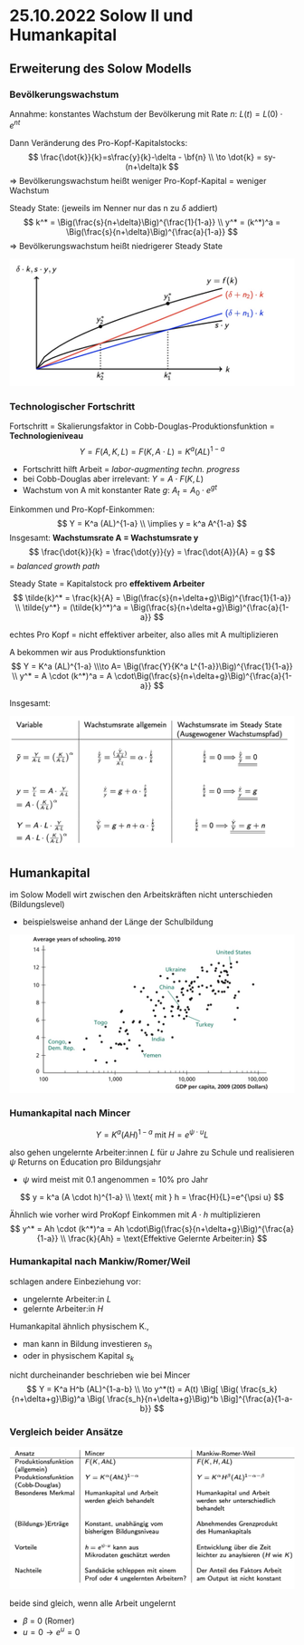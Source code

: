 # 25.10.2022 Solow II und Humankapital



## Erweiterung des Solow Modells

### Bevölkerungswachstum

Annahme: konstantes Wachstum der Bevölkerung mit Rate *n*: $L(t) = L(0) \cdot e^{nt}$

Dann Veränderung des Pro-Kopf-Kapitalstocks:
$$
\frac{\dot{k}}{k}=s\frac{y}{k}-\delta - \bf{n} \\
\to \dot{k} = sy-(n+\delta)k
$$
=> Bevölkerungswachstum heißt weniger Pro-Kopf-Kapital = weniger Wachstum

Steady State: (jeweils im Nenner nur das n zu $\delta$ addiert)
$$
k^* = \Big(\frac{s}{n+\delta}\Big)^{\frac{1}{1-a}} \\
y^* = (k^*)^a = \Big(\frac{s}{n+\delta}\Big)^{\frac{a}{1-a}}
$$
=> Bevölkerungswachstum heißt niedrigerer Steady State

![2022-10-25_09-58-09](../images/2022-10-25_09-58-09.jpg)

### Technologischer Fortschritt

Fortschritt = Skalierungsfaktor in Cobb-Douglas-Produktionsfunktion = **Technologieniveau**
$$
Y = F(A,K,L) = F(K,A\cdot L) = K^a (AL)^{1-a}
$$

- Fortschritt hilft Arbeit = *labor-augmenting techn. progress*
- bei Cobb-Douglas aber irrelevant: $Y = A \cdot F(K,L)$
- Wachstum von A mit konstanter Rate *g*: $A_t = A_0 \cdot e^{gt}$

Einkommen und Pro-Kopf-Einkommen:
$$
Y = K^a (AL)^{1-a} \\
\implies y = k^a A^{1-a}
$$
Insgesamt: **Wachstumsrate A = Wachstumsrate y**
$$
\frac{\dot{k}}{k} = \frac{\dot{y}}{y} = \frac{\dot{A}}{A} = g
$$
= *balanced growth path*

Steady State = Kapitalstock pro **effektivem Arbeiter**
$$
\tilde{k}^* = \frac{k}{A} = \Big(\frac{s}{n+\delta+g}\Big)^{\frac{1}{1-a}} \\
\tilde{y^*} = (\tilde{k}^*)^a = \Big(\frac{s}{n+\delta+g}\Big)^{\frac{a}{1-a}}
$$

echtes Pro Kopf = nicht effektiver arbeiter, also alles mit A multiplizieren

A bekommen wir aus Produktionsfunktion
$$
Y = K^a (AL)^{1-a} \\\to A= \Big(\frac{Y}{K^a L^{1-a}}\Big)^{\frac{1}{1-a}} \\
y^* = A \cdot (k^*)^a = A \cdot\Big(\frac{s}{n+\delta+g}\Big)^{\frac{a}{1-a}}
$$


Insgesamt: 

![2022-10-25_10-37-57](../images/2022-10-25_10-37-57.jpg)



## Humankapital

im Solow Modell wirt zwischen den Arbeitskräften nicht unterschieden (Bildungslevel)

- beispielsweise anhand der Länge der Schulbildung

![2022-10-25_11-26-27](../images/2022-10-25_11-26-27.jpg)

### Humankapital nach Mincer

$$
Y = K^a (AH)^{1-a} \text{ mit } H = e^{\psi \cdot u} L
$$

also gehen ungelernte Arbeiter:innen *L* für *u* Jahre zu Schule und realisieren $\psi$ Returns on Education pro Bildungsjahr

- $\psi$ wird meist mit 0.1 angenommen = 10% pro Jahr

$$
y = k^a (A \cdot h)^{1-a} \\ 
\text{ mit } h = \frac{H}{L}=e^{\psi u}
$$

Ähnlich wie vorher wird ProKopf Einkommen mit $A \cdot h$ multiplizieren
$$
y^* = Ah \cdot (k^*)^a = Ah \cdot\Big(\frac{s}{n+\delta+g}\Big)^{\frac{a}{1-a}} \\
\frac{k}{Ah} = \text{Effektive Gelernte Arbeiter:in}
$$

### Humankapital nach Mankiw/Romer/Weil

schlagen andere Einbeziehung vor:

- ungelernte Arbeiter:in *L*
- gelernte Arbeiter:in *H*

Humankapital ähnlich physischem K., 

- man kann in Bildung investieren $s_h$
- oder in physischem Kapital $s_k$

nicht durcheinander beschrieben wie bei Mincer
$$
Y = K^a H^b (AL)^{1-a-b} \\
\to y^*(t) = A(t) \Big[
\Big( \frac{s_k}{n+\delta+g}\Big)^a  
\Big( \frac{s_h}{n+\delta+g}\Big)^b 
\Big]^{\frac{a}{1-a-b}}
$$

### Vergleich beider Ansätze

![2022-10-25_12-03-24](../images/2022-10-25_12-03-24.jpg)

beide sind gleich, wenn alle Arbeit ungelernt

- $\beta$ = 0 (Romer)
- $u= 0 \to e^{u}=0$
